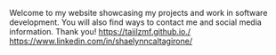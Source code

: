 Welcome to my website showcasing my projects and work in software development. 
You will also find ways to contact me and social media information.
Thank you!
https://taiilzmf.github.io./
https://www.linkedin.com/in/shaelynncaltagirone/

